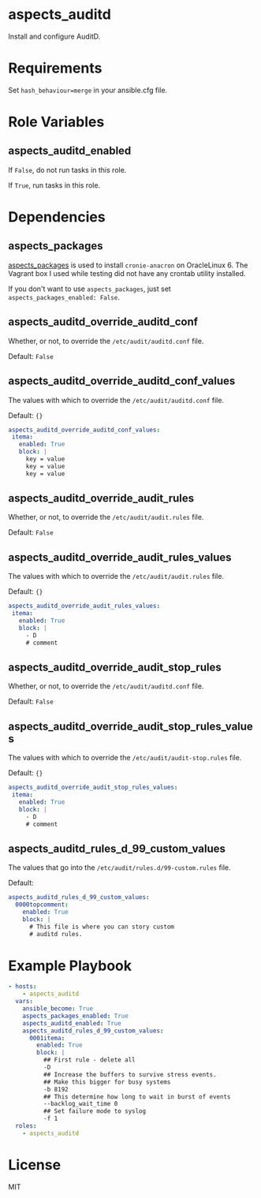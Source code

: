 # aspects_auditd
Install and configure AuditD.

# Requirements

Set ```hash_behaviour=merge``` in your ansible.cfg file.

# Role Variables
## aspects_auditd_enabled
If `False`, do not run tasks in this role.

If `True`, run tasks in this role.

# Dependencies
## aspects_packages
[aspects_packages](https://github.com/LaneCommunityCollege/aspects_packages) is used to install `cronie-anacron` on OracleLinux 6. The Vagrant box I used while testing did not have any crontab utility installed.

If you don't want to use `aspects_packages`, just set `aspects_packages_enabled: False`.

## aspects_auditd_override_auditd_conf
Whether, or not, to override the `/etc/audit/auditd.conf` file.

Default: `False`

## aspects_auditd_override_auditd_conf_values
The values with which to override the `/etc/audit/auditd.conf` file.

Default: `{}`

```yaml 
aspects_auditd_override_auditd_conf_values:
 itema:
   enabled: True
   block: |
     key = value
     key = value
     key = value
```

## aspects_auditd_override_audit_rules
Whether, or not, to override the `/etc/audit/audit.rules` file.

Default: `False`

## aspects_auditd_override_audit_rules_values
The values with which to override the `/etc/audit/audit.rules` file.

Default: `{}`

```yaml 
aspects_auditd_override_audit_rules_values:
 itema:
   enabled: True
   block: |
     - D
     # comment
```

## aspects_auditd_override_audit_stop_rules
Whether, or not, to override the `/etc/audit/auditd.conf` file.

Default: `False`

## aspects_auditd_override_audit_stop_rules_values
The values with which to override the `/etc/audit/audit-stop.rules` file.

Default: `{}`

```yaml 
aspects_auditd_override_audit_stop_rules_values:
 itema:
   enabled: True
   block: |
     - D
     # comment
```
## aspects_auditd_rules_d_99_custom_values
The values that go into the `/etc/audit/rules.d/99-custom.rules` file.

Default: 
```yaml
aspects_auditd_rules_d_99_custom_values:
  0000topcomment:
    enabled: True
    block: |
      # This file is where you can story custom
      # auditd rules.
```


# Example Playbook

```yaml
- hosts:
    - aspects_auditd
  vars:
    ansible_become: True
    aspects_packages_enabled: True
    aspects_auditd_enabled: True
    aspects_auditd_rules_d_99_custom_values:
      0001itema:
        enabled: True
        block: |
          ## First rule - delete all
          -D
          ## Increase the buffers to survive stress events.
          ## Make this bigger for busy systems
          -b 8192
          ## This determine how long to wait in burst of events
          --backlog_wait_time 0
          ## Set failure mode to syslog
          -f 1
  roles:
    - aspects_auditd
```

# License

MIT
